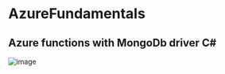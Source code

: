 # AzureFundamentals

## Azure functions with MongoDb driver C#

![image](https://user-images.githubusercontent.com/31577537/189496069-78843d21-b9fc-40c6-af8f-cd1c32e46354.png)
